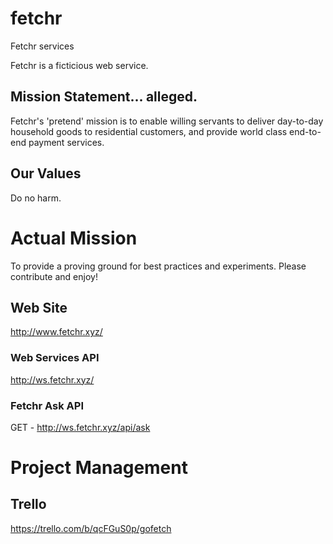 # fetchr
Fetchr services

Fetchr is a ficticious web service.  

## Mission Statement... alleged.

Fetchr's 'pretend' mission is to enable willing servants to deliver day-to-day household goods to residential customers, and provide world class end-to-end payment services.

## Our Values
Do no harm.


# Actual Mission

To provide a proving ground for best practices and experiments.  Please contribute and enjoy!

## Web Site
http://www.fetchr.xyz/

### Web Services API
http://ws.fetchr.xyz/

### Fetchr Ask API
GET - http://ws.fetchr.xyz/api/ask


# Project Management

## Trello 
https://trello.com/b/qcFGuS0p/gofetch
